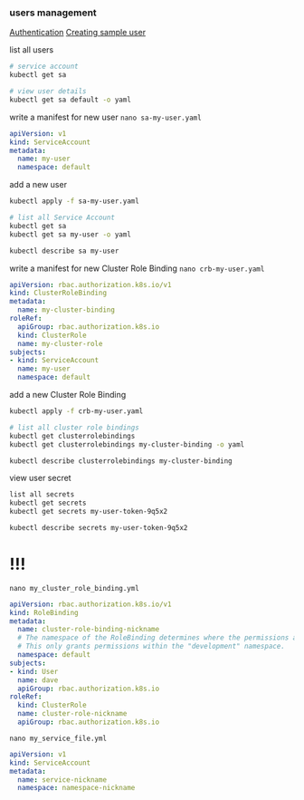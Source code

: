 ### users management
[Authentication](https://kubernetes.io/docs/reference/access-authn-authz/authentication/)
[Creating sample user](https://github.com/kubernetes/dashboard/blob/master/docs/user/access-control/creating-sample-user.md)



list all users
```bash
# service account
kubectl get sa

# view user details
kubectl get sa default -o yaml
```



write a manifest for new user
`nano sa-my-user.yaml`
```yaml
apiVersion: v1
kind: ServiceAccount
metadata:
  name: my-user
  namespace: default
```

add a new user
```bash
kubectl apply -f sa-my-user.yaml

# list all Service Account
kubectl get sa
kubectl get sa my-user -o yaml

kubectl describe sa my-user
```


write a manifest for new Cluster Role Binding
`nano crb-my-user.yaml`
```yaml
apiVersion: rbac.authorization.k8s.io/v1
kind: ClusterRoleBinding
metadata:
  name: my-cluster-binding
roleRef:
  apiGroup: rbac.authorization.k8s.io
  kind: ClusterRole
  name: my-cluster-role
subjects:
- kind: ServiceAccount
  name: my-user
  namespace: default
```


add a new Cluster Role Binding
```bash
kubectl apply -f crb-my-user.yaml

# list all cluster role bindings
kubectl get clusterrolebindings
kubectl get clusterrolebindings my-cluster-binding -o yaml

kubectl describe clusterrolebindings my-cluster-binding
```



view user secret
```bash
list all secrets
kubectl get secrets
kubectl get secrets my-user-token-9q5x2

kubectl describe secrets my-user-token-9q5x2
```



# !!!

`nano my_cluster_role_binding.yml`
```yaml
apiVersion: rbac.authorization.k8s.io/v1
kind: RoleBinding
metadata:
  name: cluster-role-binding-nickname
  # The namespace of the RoleBinding determines where the permissions are granted.
  # This only grants permissions within the "development" namespace.
  namespace: default
subjects:
- kind: User
  name: dave
  apiGroup: rbac.authorization.k8s.io
roleRef:
  kind: ClusterRole
  name: cluster-role-nickname
  apiGroup: rbac.authorization.k8s.io
```



`nano my_service_file.yml`
```yaml
apiVersion: v1
kind: ServiceAccount
metadata:
  name: service-nickname
  namespace: namespace-nickname
```
